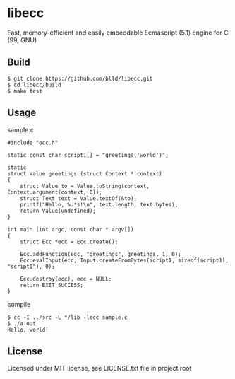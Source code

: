 
libecc
======

Fast, memory-efficient and easily embeddable Ecmascript (5.1) engine for C (99, GNU)

Build
-----

	$ git clone https://github.com/blld/libecc.git
	$ cd libecc/build
	$ make test

Usage
-----

sample.c

	#include "ecc.h"
	
	static const char script1[] = "greetings('world')";
	
	static
	struct Value greetings (struct Context * context)
	{
		struct Value to = Value.toString(context, Context.argument(context, 0));
		struct Text text = Value.textOf(&to);
		printf("Hello, %.*s!\n", text.length, text.bytes);
		return Value(undefined);
	}
	
	int main (int argc, const char * argv[])
	{
		struct Ecc *ecc = Ecc.create();
		
		Ecc.addFunction(ecc, "greetings", greetings, 1, 0);
		Ecc.evalInput(ecc, Input.createFromBytes(script1, sizeof(script1), "script1"), 0);
		
		Ecc.destroy(ecc), ecc = NULL;
		return EXIT_SUCCESS;
	}

compile

	$ cc -I ../src -L */lib -lecc sample.c
	$ ./a.out
	Hello, world!

License
-------

Licensed under MIT license, see LICENSE.txt file in project root

